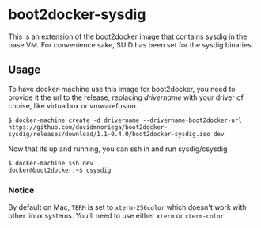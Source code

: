 # boot2docker-sysdig

This is an extension of the boot2docker image that contains sysdig in the base VM. For convenience
sake, SUID has been set for the sysdig binaries.

## Usage

To have docker-machine use this image for boot2docker, you need to provide it the url to the
release, replacing _drivername_ with your driver of choise, like virtualbox or vmwarefusion.

    $ docker-machine create -d drivername --drivername-boot2docker-url https://github.com/davidmnoriega/boot2docker-sysdig/releases/download/1.1-0.4.0/boot2docker-sysdig.iso dev

Now that its up and running, you can ssh in and run sysdig/csysdig

    $ docker-machine ssh dev
    docker@boot2docker:~$ csysdig

### Notice

By default on Mac, `TERM` is set to `xterm-256color` which doesn't work with other linux systems.
You'll need to use either `xterm` or `xterm-color`

